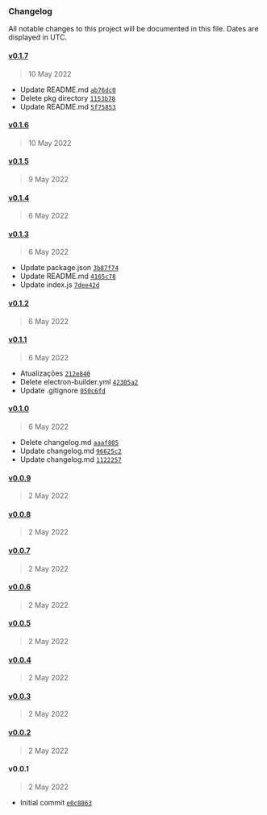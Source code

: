 ### Changelog

All notable changes to this project will be documented in this file. Dates are displayed in UTC.

#### [v0.1.7](https://github.com/psycodeliccircus/esxbrasillauncher/compare/v0.1.6...v0.1.7)

> 10 May 2022

- Update README.md [`ab76dc0`](https://github.com/psycodeliccircus/esxbrasillauncher/commit/ab76dc0326d792dfce8b0db6afe7a96706323562)
- Delete pkg directory [`1153b78`](https://github.com/psycodeliccircus/esxbrasillauncher/commit/1153b78ade0522064c719d165c0412edeea839da)
- Update README.md [`5f75853`](https://github.com/psycodeliccircus/esxbrasillauncher/commit/5f75853b4dbe4881496af773f071d684d5f44e4b)

#### [v0.1.6](https://github.com/psycodeliccircus/esxbrasillauncher/compare/v0.1.5...v0.1.6)

> 10 May 2022

#### [v0.1.5](https://github.com/psycodeliccircus/esxbrasillauncher/compare/v0.1.4...v0.1.5)

> 9 May 2022

#### [v0.1.4](https://github.com/psycodeliccircus/esxbrasillauncher/compare/v0.1.3...v0.1.4)

> 6 May 2022

#### [v0.1.3](https://github.com/psycodeliccircus/esxbrasillauncher/compare/v0.1.2...v0.1.3)

> 6 May 2022

- Update package.json [`3b87f74`](https://github.com/psycodeliccircus/esxbrasillauncher/commit/3b87f74ce6c654e3454556cd57837a30b6787097)
- Update README.md [`4165c78`](https://github.com/psycodeliccircus/esxbrasillauncher/commit/4165c78f60e10ed53f60ffeb3d7c23815e82e61f)
- Update index.js [`7dee42d`](https://github.com/psycodeliccircus/esxbrasillauncher/commit/7dee42d6b8dd5797c201d2c7efbeee44b0ba56be)

#### [v0.1.2](https://github.com/psycodeliccircus/esxbrasillauncher/compare/v0.1.1...v0.1.2)

> 6 May 2022

#### [v0.1.1](https://github.com/psycodeliccircus/esxbrasillauncher/compare/v0.1.0...v0.1.1)

> 6 May 2022

- Atualizações [`212e840`](https://github.com/psycodeliccircus/esxbrasillauncher/commit/212e84012f0b99f1ada653dfb7406e32b865aa3b)
- Delete electron-builder.yml [`42305a2`](https://github.com/psycodeliccircus/esxbrasillauncher/commit/42305a2f4290413c4e7830a64e3ebdfc966d2799)
- Update .gitignore [`050c6fd`](https://github.com/psycodeliccircus/esxbrasillauncher/commit/050c6fd3035cfd1bc1967e421caa585667002562)

#### [v0.1.0](https://github.com/psycodeliccircus/esxbrasillauncher/compare/v0.0.9...v0.1.0)

> 6 May 2022

- Delete changelog.md [`aaaf805`](https://github.com/psycodeliccircus/esxbrasillauncher/commit/aaaf805b4d1259b7fd1444a1e3db73d367cbe3bf)
- Update changelog.md [`96625c2`](https://github.com/psycodeliccircus/esxbrasillauncher/commit/96625c2b937a9504ad542d2d39a23a94861fe56e)
- Update changelog.md [`1122257`](https://github.com/psycodeliccircus/esxbrasillauncher/commit/1122257807bc3480ca6b9639132eb97f85a5ce20)

#### [v0.0.9](https://github.com/psycodeliccircus/esxbrasillauncher/compare/v0.0.8...v0.0.9)

> 2 May 2022

#### [v0.0.8](https://github.com/psycodeliccircus/esxbrasillauncher/compare/v0.0.7...v0.0.8)

> 2 May 2022

#### [v0.0.7](https://github.com/psycodeliccircus/esxbrasillauncher/compare/v0.0.6...v0.0.7)

> 2 May 2022

#### [v0.0.6](https://github.com/psycodeliccircus/esxbrasillauncher/compare/v0.0.5...v0.0.6)

> 2 May 2022

#### [v0.0.5](https://github.com/psycodeliccircus/esxbrasillauncher/compare/v0.0.4...v0.0.5)

> 2 May 2022

#### [v0.0.4](https://github.com/psycodeliccircus/esxbrasillauncher/compare/v0.0.3...v0.0.4)

> 2 May 2022

#### [v0.0.3](https://github.com/psycodeliccircus/esxbrasillauncher/compare/v0.0.2...v0.0.3)

> 2 May 2022

#### [v0.0.2](https://github.com/psycodeliccircus/esxbrasillauncher/compare/v0.0.1...v0.0.2)

> 2 May 2022

#### v0.0.1

> 2 May 2022

- Initial commit [`e0c8863`](https://github.com/psycodeliccircus/esxbrasillauncher/commit/e0c8863c620093d5975d0d8b677830c96f0260e9)
